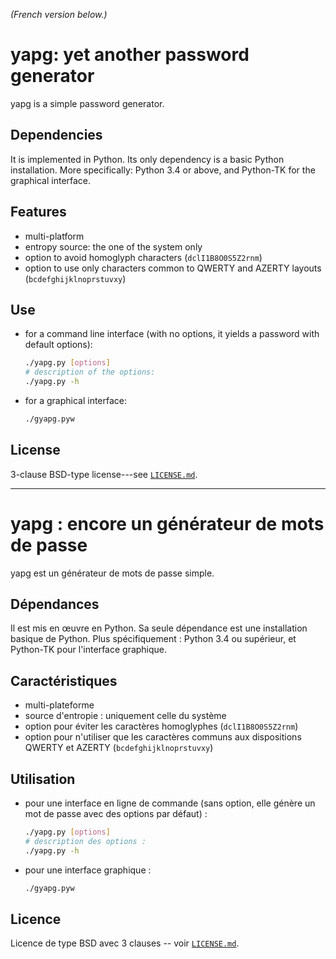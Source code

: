 <!-- -*- coding: utf-8 -*- -->

*(French version below.)*

yapg: yet another password generator
====================================

yapg is a simple password generator.

Dependencies
------------

It is implemented in Python. Its only dependency is a basic Python
installation. More specifically: Python 3.4 or above, and Python-TK for
the graphical interface.

Features
--------

-   multi-platform
-   entropy source: the one of the system only
-   option to avoid homoglyph characters (`dclI1B8O0S5Z2rnm`)
-   option to use only characters common to QWERTY and AZERTY layouts (`bcdefghijklnoprstuvxy`)

Use
---

-   for a command line interface (with no options, it yields a password
    with default options):

    ```bash
    ./yapg.py [options]
    # description of the options:
    ./yapg.py -h
    ```

-   for a graphical interface:

    ```bash
    ./gyapg.pyw
    ```

License
-------

3-clause BSD-type license---see [`LICENSE.md`][1].

------------------------------------------------------------------------

yapg : encore un générateur de mots de passe
============================================

yapg est un générateur de mots de passe simple.

Dépendances
-----------

Il est mis en œuvre en Python. Sa seule dépendance est une installation
basique de Python. Plus spécifiquement : Python 3.4 ou supérieur, et
Python-TK pour l'interface graphique.

Caractéristiques
----------------

-   multi-plateforme
-   source d'entropie : uniquement celle du système
-   option pour éviter les caractères homoglyphes (`dclI1B8O0S5Z2rnm`)
-   option pour n'utiliser que les caractères communs aux dispositions QWERTY et AZERTY (`bcdefghijklnoprstuvxy`)

Utilisation
-----------

-   pour une interface en ligne de commande (sans option, elle génère un
    mot de passe avec des options par défaut) :

    ```bash
    ./yapg.py [options]
    # description des options :
    ./yapg.py -h
    ```

-   pour une interface graphique :

    ```bash
    ./gyapg.pyw
    ```

Licence
-------

Licence de type BSD avec 3 clauses -- voir [`LICENSE.md`][1].

[1]: LICENSE.md
